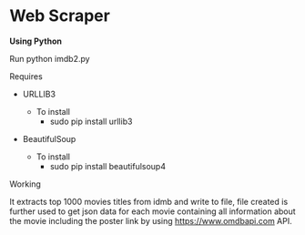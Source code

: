 # Web Scraper
<strong>Using Python</strong><br>

Run
python imdb2.py

Requires 
- URLLIB3
    - To install
        - sudo pip install urllib3
    
- BeautifulSoup
    - To install
        - sudo pip install beautifulsoup4
    
Working

It extracts top 1000 movies titles from idmb and write to file, file created is further used to get json data for each movie containing all information about the movie including the poster link by using https://www.omdbapi.com API.
